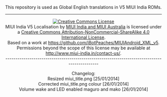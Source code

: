 This repository is used as Global English translations in V5 MIUI India ROMs.

---------------------------------------------------------------------------------------------
<center>
<a rel="license" href="http://creativecommons.org/licenses/by-nc-sa/4.0/deed.en_US"><img alt="Creative Commons License" style="border-width:0" src="http://i.creativecommons.org/l/by-nc-sa/4.0/88x31.png" /></a><br /><span xmlns:dct="http://purl.org/dc/terms/" property="dct:title">MIUI India V5 Localisation</span> by <a xmlns:cc="http://creativecommons.org/ns#" href="http://miui-india.in" property="cc:attributionName" rel="cc:attributionURL">MIUI India and MIUI Australia</a> is licensed under a <a rel="license" href="http://creativecommons.org/licenses/by-nc-sa/4.0/deed.en_US">Creative Commons Attribution-NonCommercial-ShareAlike 4.0 International License</a>.<br />Based on a work at <a xmlns:dct="http://purl.org/dc/terms/" href="https://github.com/iBotPeaches/MIUIAndroid_XML_v5" rel="dct:source">https://github.com/iBotPeaches/MIUIAndroid_XML_v5</a>.<br />Permissions beyond the scope of this license may be available at <a xmlns:cc="http://creativecommons.org/ns#" href="http://www.miui-india.in/contact-us/" rel="cc:morePermissions">http://www.miui-india.in/contact-us/</a>.
<center>
---------------------------------------------------------------------------------------------

Changelog:<br>
Resized miui_title.png [25/01/2014]<br>
Corrected miui_title.png colour [26/01/2014]<br>
Volume wake and LED enabled maguro and mako [26/01/2014]
